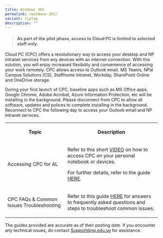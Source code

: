 ```yaml
---
title: Windows 365
permalink: /windows-365/
variant: tiptap
description: ""
---
```

<blockquote>
<h4>As part of the pilot phase, access to Cloud PC is limited to selected staff only.</h4>
</blockquote>
<p>Cloud PC (CPC) offers a revolutionary way to access your desktop and NP
Intranet services from any devices with an internet connection. With this
solution, you will enjoy increased flexibility and convenience of accessing
your work remotely. CPC allows access to Outlook email, MS Teams, NPal
Campus Solutions (CS), Staffhome Intranet, Workday, SharePoint Online and
OneDrive storage.</p>
<p>During your first launch of CPC, baseline apps such as MS Office apps,
Google Chrome, Adobe Acrobat, Azure Information Protection, etc will be
installing in the background. Please disconnect from CPC to allow all software,
updates and polices to complete installing in the background. Reconnect
to CPC the following day to access your Outlook email and NP Intranet services.&nbsp;</p>
<table style="minWidth: 50px">
<colgroup>
<col>
<col>
</colgroup>
<tbody>
<tr>
<th rowspan="1" colspan="1">
<p>Topic</p>
</th>
<th rowspan="1" colspan="1">
<p>Description</p>
</th>
</tr>
<tr>
<td rowspan="1" colspan="1">
<p>Accessing CPC for AL</p>
</td>
<td rowspan="1" colspan="1">
<p>Refer to this short <a href="/:v:/r/sites/Helpdesk/Shared%20Documents/CPC/Accessing%20CPC.mp4?csf=1&amp;web=1&amp;e=AlFRNv" rel="noopener noreferrer nofollow" target="_blank">VIDEO</a> on
how to access CPC on your personal notebook or devices.&nbsp;</p>
<p>For further details, refer to the guide <a href="/:b:/r/sites/Helpdesk/Shared%20Documents/CPC/CloudPC_AL_Guide_v4.pdf?csf=1&amp;web=1&amp;e=5ZkWpZ" rel="noopener noreferrer" target="_blank">HERE</a>.</p>
</td>
</tr>
<tr>
<td rowspan="1" colspan="1">
<p>CPC FAQs &amp; Common Issues Troubleshooting</p>
</td>
<td rowspan="1" colspan="1">
<p>Refer to this guide <a href="/:b:/r/sites/Helpdesk/Shared%20Documents/CPC/CloudPC_FAQ_Common_Issues.pdf?csf=1&amp;web=1&amp;e=uXkpQk" rel="noopener noreferrer" target="_blank">HERE</a> for
answers to frequently asked questions and steps to troubleshoot common
issues.</p>
</td>
</tr>
</tbody>
</table>
<p>The guides provided are accurate as of their posting date. If you encounter
any technical issues, do contact <a href="mailto:Support@np.edu.sg" rel="noopener noreferrer nofollow" target="_blank">Support@np.edu.sg</a> for assistance.</p>